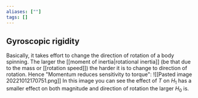 ```yaml
---
aliases: [""]
tags: []
---
```


## Gyroscopic rigidity
Basically, it takes effort to change the direction of rotation of a body spinning. The larger the [[moment of inertia|rotational inertia]] (be that due to the mass or [[rotation speed]]) the harder it is to change to direction of rotation. Hence "Momentum reduces sensitivity to torque":
![[Pasted image 20221012170751.png]]
In this image you can see the effect of $T$ on $H_{1}$ has a smaller effect on both magnitude and direction of rotation the larger $H_{0}$ is.
